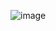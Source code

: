 ![image](https://user-images.githubusercontent.com/61218420/175327496-f576aa3a-3a6e-4d25-9380-33fc0b4b805f.png)
